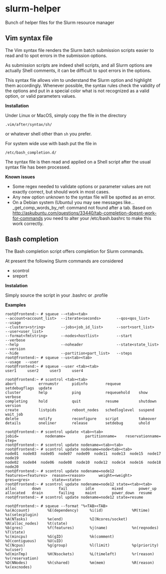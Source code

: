 slurm-helper
============

Bunch of helper files for the Slurm resource manager

Vim syntax file
---------------

The Vim syntax file renders the Slurm batch submission scripts easier to read and to spot errors in the submission options.

As submission scripts are indeed shell scripts, and all Slurm options are actually Shell comments, it can be difficult to spot errors in the options.

This syntax file allows vim to understand the Slurm option and highlight them accordingly. Whenever possible, the syntax rules check the validity of the options and put in a special color what is not recognized as a valid option, or valid parameters values.

__Installation__

Under Linux or MacOS, simply copy the file in the directory

    .vim/after/syntax/sh/

or whatever shell other than ``sh`` you prefer.

For system wide use with bash put the file in

    /etc/bash_completion.d/

The syntax file is then read and applied on a Shell script after the usual syntax file has been processed.

__Known issues__

* Some regex needed to validate options or parameter values are not exactly correct, but should work in most cases.
* Any new option unknown to the syntax file will be spotted as an error.
* On a Debian system (Ubuntu) you may see messages like...
  _get_comp_words_by_ref: command not found
  after a tab.
  Based on http://askubuntu.com/questions/33440/tab-completion-doesnt-work-for-commands you need to alter your /etc/bash.bashrc to make this work correctly.

Bash completion
---------------

The Bash completion script offers <TAB> completion for Slurm commands.

At present the following Slurm commands are considered
* scontrol
* sreport

__Instalation__

Simply source the script in your .bashrc or .profile

__Examples__

    root@frontend:~ # squeue --<tab><tab>
    --account<account_list>  --iterate<seconds>       --qos<qos_list>          --usage
    --clusters<string>       --jobs<job_id_list>      --sort<sort_list>        --user<user_list>
    --format<fmtstring>      --nodes<hostlist>        --start                  --verbose
    --help                   --noheader               --state<state_list>      --version
    --hide                   --partition<part_list>   --steps                  
    root@frontend:~ # squeue --us<tab><tab>
    --usage  --user   
    root@frontend:~ # squeue --user <tab><tab>
    user1     user2     user3     user4 
    
    root@frontend:~ # scontrol <tab><tab>
    abort          errnumstr      pidinfo        requeue        setdebugflags  update
    cluster        help           ping           requeuehold    show           verbose
    completing     hold           quit           resume         shutdown       version
    create         listpids       reboot_nodes   schedloglevel  suspend        wait_job
    delete         notify         reconfigure    script         takeover
    details        oneliner       release        setdebug       uhold

    root@frontend:~ # scontrol update <tab><tab>
    jobid=            nodename=         partitionname=    reservationname=  step=
    root@frontend:~ # scontrol update nodename=<tab><tab>
    root@frontend:~ # scontrol update nodename=node<tab><tab>
    node01  node03  node05  node07  node09  node11  node13  node15  node17  node19  
    node02  node04  node06  node08  node10  node12  node14  node16  node18  node20  
    root@frontend:~ # scontrol update nodename=node12 
    features=<features>  reason=<reason>      weight=<weight>      
    gres=<gres>          state=<state>        
    root@frontend:~ # scontrol update nodename=node12 state=<tab><tab>
    alloc       down        fail        idle        mixed       power_up    
    allocated   drain       failing     maint       power_down  resume      
    root@frontend:~ # scontrol update nodename=node12 state=resume 
    
    root@frontend:~ # squeue --format "%<TAB><TAB>
    %a(Account)        %E(dependency)     %i(id)             %M(time)           %s(selecplugin)
    %A(NTasks)         %e(end)            %I(Ncores/socket)  %N(alloc_nodes)    %t(state)
    %b(gres)           %f(features)       %j(name)           %n(reqnodes)       %T(state)
    %c(mincpu)         %G(gID)            %k(comment)        %O(contiguous)     %U(uID)
    %C(Ncpus)          %g(group)          %l(limit)          %p(priority)       %u(user)
    %d(minTmp)         %H(Nsockets)       %L(timeleft)       %r(reason)         %v(reservation)
    %D(NNodes)         %h(shared)         %m(mem)            %R(reason)         %x(excnodes)
    
